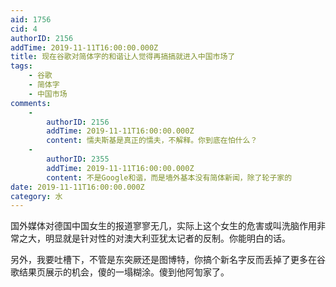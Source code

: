 ```yaml
---
aid: 1756
cid: 4
authorID: 2156
addTime: 2019-11-11T16:00:00.000Z
title: 现在谷歌对简体字的和谐让人觉得再搞搞就进入中国市场了
tags:
    - 谷歌
    - 简体字
    - 中国市场
comments:
    -
        authorID: 2156
        addTime: 2019-11-11T16:00:00.000Z
        content: 懦夫斯基是真正的懦夫，不解释。你到底在怕什么？
    -
        authorID: 2355
        addTime: 2019-11-11T16:00:00.000Z
        content: 不是Google和谐，而是墙外基本没有简体新闻，除了轮子家的
date: 2019-11-11T16:00:00.000Z
category: 水
---
```


国外媒体对德国中国女生的报道寥寥无几，实际上这个女生的危害或叫洗脑作用非常之大，明显就是针对性的对澳大利亚犹太记者的反制。你能明白的话。

另外，我要吐槽下，不管是东突厥还是图博特，你搞个新名字反而丢掉了更多在谷歌结果页展示的机会，傻的一塌糊涂。傻到他阿訇家了。
